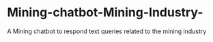 # Mining-chatbot-Mining-Industry-
A Mining chatbot to respond text queries related to the mining industry 
